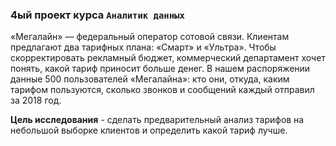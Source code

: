 ### 4ый проект курса `Аналитик данных`

«Мегалайн» — федеральный оператор сотовой связи. Клиентам предлагают два тарифных плана: «Смарт» и «Ультра». 
Чтобы скорректировать рекламный бюджет, коммерческий департамент хочет понять, какой тариф приносит больше денег.
В нашем распоряжении данные 500 пользователей «Мегалайна»: кто они, откуда, каким тарифом пользуются, 
сколько звонков и сообщений каждый отправил за 2018 год.

**Цель исследования** - сделать предварительный анализ тарифов на небольшой выборке клиентов и определить какой тариф лучше.
